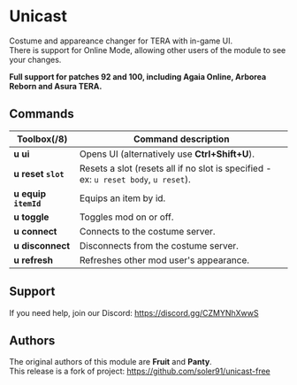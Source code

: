 # Unicast

Costume and appareance changer for TERA with in-game UI.   
There is support for Online Mode, allowing other users of the module to see your changes.

**Full support for patches 92 and 100, including Agaia Online, Arborea Reborn and Asura TERA.**

## Commands

Toolbox(/8) | Command description
--- | ---
**u ui** | Opens UI (alternatively use **Ctrl+Shift+U**).
**u reset `slot`** | Resets a slot (resets all if no slot is specified - ex: `u reset body`, `u reset`).
**u equip `itemId`** | Equips an item by id.
**u toggle** | Toggles mod on or off.
**u connect** | Connects to the costume server.
**u disconnect** | Disconnects from the costume server.
**u refresh** | Refreshes other mod user's appearance.

## Support

If you need help, join our Discord: https://discord.gg/CZMYNhXwwS

## Authors

The original authors of this module are **Fruit** and **Panty**.   
This release is a fork of project: https://github.com/soler91/unicast-free
